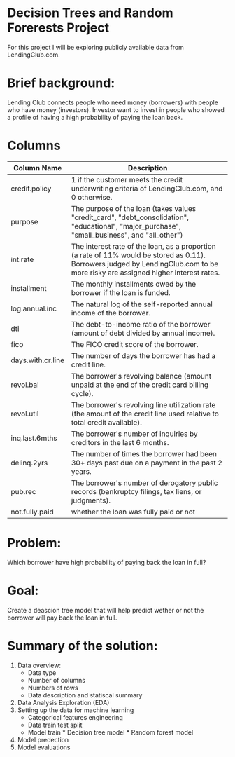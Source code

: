# Decision Trees and Random Forerests Project

For this project I will be exploring publicly available data from LendingClub.com.  


# Brief background:
Lending Club connects people who need money (borrowers) with people who have money (investors). Investor want to invest in people who showed a profile of having a high probability of paying the loan back. 

# Columns    
Column Name | Description
------------ | -------------
credit.policy | 1 if the customer meets the credit underwriting criteria of LendingClub.com, and 0 otherwise.
purpose | The purpose of the loan (takes values "credit_card", "debt_consolidation", "educational", "major_purchase", "small_business", and "all_other")
int.rate | The interest rate of the loan, as a proportion (a rate of 11% would be stored as 0.11). Borrowers judged by LendingClub.com to be more risky are assigned higher interest rates.
installment | The monthly installments owed by the borrower if the loan is funded.
log.annual.inc | The natural log of the self-reported annual income of the borrower.
dti | The debt-to-income ratio of the borrower (amount of debt divided by annual income).
fico | The FICO credit score of the borrower.
days.with.cr.line | The number of days the borrower has had a credit line.
revol.bal | The borrower's revolving balance (amount unpaid at the end of the credit card billing cycle).
revol.util | The borrower's revolving line utilization rate (the amount of the credit line used relative to total credit available).
inq.last.6mths | The borrower's number of inquiries by creditors in the last 6 months.
delinq.2yrs | The number of times the borrower had been 30+ days past due on a payment in the past 2 years.
pub.rec | The borrower's number of derogatory public records (bankruptcy filings, tax liens, or judgments).
not.fully.paid | whether the loan was fully paid or not

# Problem:  
Which borrower have high probability of paying back the loan in full?

# Goal:
Create a deascion tree model that will help predict wether or not the borrower will pay back the loan in full.

# Summary of the solution:
1. Data overview:
      * Data type
      * Number of columns
      * Numbers of rows
      * Data description and statiscal summary
2. Data Analysis Exploration (EDA)
3. Setting up the data for machine learning
      * Categorical features engineering
      * Data train test split
      * Model train
            * Decision tree model
            * Random forest model
4. Model predection
5. Model evaluations
